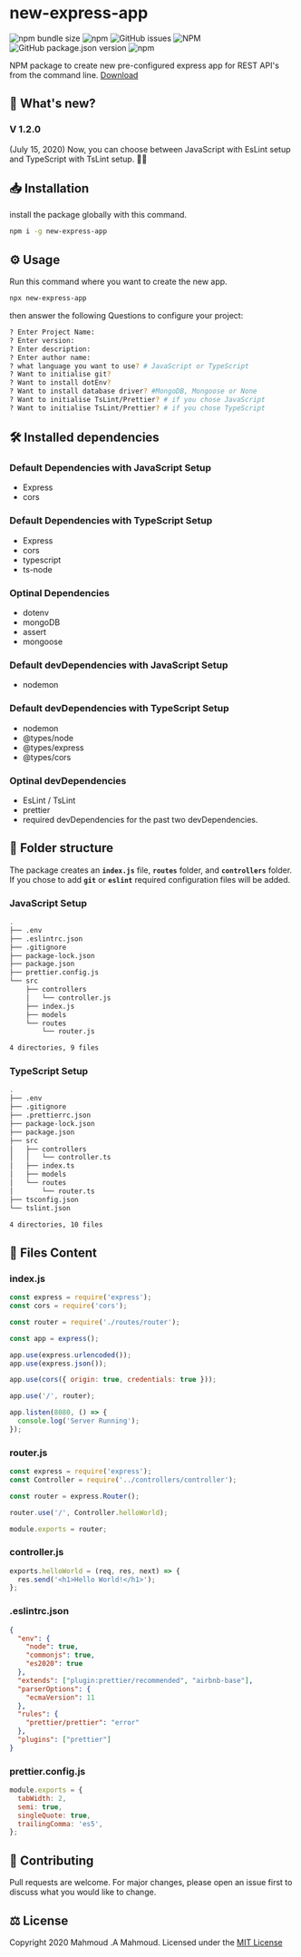# new-express-app

![npm bundle size](https://img.shields.io/bundlephobia/min/new-express-app?label=package%20size) ![npm](https://img.shields.io/npm/dt/new-express-app) ![GitHub issues](https://img.shields.io/github/issues/uptotec/new-express-app) ![NPM](https://img.shields.io/npm/l/new-express-app) ![GitHub package.json version](https://img.shields.io/github/package-json/v/uptotec/new-express-app?label=GitHub%20version) ![npm](https://img.shields.io/npm/v/new-express-app)

NPM package to create new pre-configured express app for REST API's from the command line. [Download](https://www.npmjs.com/package/new-express-app)

## 🎉 What's new?

### V 1.2.0

(July 15, 2020) Now, you can choose between JavaScript with EsLint setup and TypeScript with TsLint setup. 🎉🎆

## 📥 Installation

install the package globally with this command.

```bash
npm i -g new-express-app
```

## ⚙️ Usage

Run this command where you want to create the new app.

```bash
npx new-express-app
```

then answer the following Questions to configure your project:

```bash
? Enter Project Name:
? Enter version:
? Enter description:
? Enter author name:
? what language you want to use? # JavaScript or TypeScript
? Want to initialise git?
? Want to install dotEnv?
? Want to install database driver? #MongoDB, Mongoose or None
? Want to initialise TsLint/Prettier? # if you chose JavaScript
? Want to initialise TsLint/Prettier? # if you chose TypeScript
```

## 🛠 Installed dependencies

### Default Dependencies with JavaScript Setup

- Express
- cors

### Default Dependencies with TypeScript Setup

- Express
- cors
- typescript
- ts-node

### Optinal Dependencies

- dotenv
- mongoDB
- assert
- mongoose

### Default devDependencies with JavaScript Setup

- nodemon

### Default devDependencies with TypeScript Setup

- nodemon
- @types/node
- @types/express
- @types/cors

### Optinal devDependencies

- EsLint / TsLint
- prettier
- required devDependencies for the past two devDependencies.

## 📁 Folder structure

The package creates an <code><b>index.js</b></code> file, <code><b>routes</b></code> folder, and <code><b>controllers</b></code> folder.
If you chose to add <code><b>git</b></code> or <code><b>eslint</b></code> required configuration files will be added.

### JavaScript Setup

```bash
.
├── .env
├── .eslintrc.json
├── .gitignore
├── package-lock.json
├── package.json
├── prettier.config.js
└── src
    ├── controllers
    │   └── controller.js
    ├── index.js
    ├── models
    └── routes
        └── router.js

4 directories, 9 files
```

### TypeScript Setup

```bash
.
├── .env
├── .gitignore
├── .prettierrc.json
├── package-lock.json
├── package.json
├── src
│   ├── controllers
│   │   └── controller.ts
│   ├── index.ts
│   ├── models
│   └── routes
│       └── router.ts
├── tsconfig.json
└── tslint.json

4 directories, 10 files
```

## 📄 Files Content

### index.js

```javascript
const express = require('express');
const cors = require('cors');

const router = require('./routes/router');

const app = express();

app.use(express.urlencoded());
app.use(express.json());

app.use(cors({ origin: true, credentials: true }));

app.use('/', router);

app.listen(8080, () => {
  console.log('Server Running');
});
```

### router.js

```javascript
const express = require('express');
const Controller = require('../controllers/controller');

const router = express.Router();

router.use('/', Controller.helloWorld);

module.exports = router;
```

### controller.js

```javascript
exports.helloWorld = (req, res, next) => {
  res.send('<h1>Hello World!</h1>');
};
```

### .eslintrc.json

```json
{
  "env": {
    "node": true,
    "commonjs": true,
    "es2020": true
  },
  "extends": ["plugin:prettier/recommended", "airbnb-base"],
  "parserOptions": {
    "ecmaVersion": 11
  },
  "rules": {
    "prettier/prettier": "error"
  },
  "plugins": ["prettier"]
}
```

### prettier.config.js

```javascript
module.exports = {
  tabWidth: 2,
  semi: true,
  singleQuote: true,
  trailingComma: 'es5',
};
```

## 🦾 Contributing

Pull requests are welcome. For major changes, please open an issue first to discuss what you would like to change.

## ⚖ License

Copyright 2020 Mahmoud .A Mahmoud. Licensed under the [MIT License](https://choosealicense.com/licenses/mit/)

